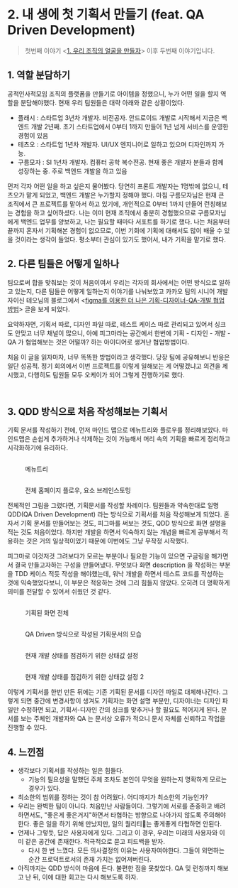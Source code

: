 # 2. 내 생에 첫 기획서 만들기 (feat. QA Driven Development)

> 첫번째 이야기 <[1. 우리 조직의 얼굴을 만들자](1..md)> 이후 두번째 이야기입니다.&#x20;



## 1. 역할 분담하기&#x20;

공적인사적모임 조직의 플랫폼을 만들기로 아이템을 정했으니, 누가 어떤 일을 할지 역할을 분담해야했다. 현재 우리 팀원들은 대략 아래와 같은 상황이었다.&#x20;

* 플래시 : 스타트업 3년차 개발자. 비전공자. 안드로이드 개발로 시작해서 지금은 백엔드 개발 2년째. 초기 스타트업에서 0부터 1까지 만들어 1년 넘게 서비스를 운영한 경험이 있음&#x20;
* 테츠오 : 스타트업 1년차 개발자. UI/UX 엔지니어로 일하고 있으며 디자인까지 가능.
* 구름모자 : SI 1년차 개발자. 컴퓨터 공학 복수전공. 현재 좋은 개발자 분들과 함께 성장하는 중. 주로 백엔드 개발을 하고 있음&#x20;

먼저 각자 어떤 일을 하고 싶은지 물어봤다. 당연히 프론트 개발자는 1명밖에 없으니, 테츠오가 맡게 되었고, 백엔드 개발은 누가할지 정해야 했다. 마침 구름모자님은 현재 큰 조직에서 큰 프로젝트를 맡아서 하고 있기에, 개인적으로 0부터 1까지 만들어 런칭해보는 경험을 하고 싶어하셨다. 나는 이미 현재 조직에서 충분히 경험했으므로 구름모자님에게 백엔드 업무를 양보하고, 나는 필요할 때마다 서포트를 하기로 했다. 나는 처음부터 끝까지 혼자서 기획해본 경험이 없으므로, 이번 기회에 기획에 대해서도 많이 배울 수 있을 것이라는 생각이 들었다. 평소부터 관심이 있기도 했어서, 내가 기획을 맡기로 했다.&#x20;



## 2. 다른 팀들은 어떻게 일하나&#x20;

팀으로써 합을 맞춰보는 것이 처음이여서 우리는 각자의 회사에서는 어떤 방식으로 일하고 있는지, 다른 팀들은 어떻게 일하는지 이야기를 나눠보았고 카카오 팀의 시니어 개발자이신 테오님의 블로그에서 <[figma를 이용한 더 나은 기획-디자이너-QA-개발 협업 방법](https://velog.io/@teo/%EC%B9%B4%EC%B9%B4%EC%98%A4%EC%9B%8C%ED%81%AC-%EC%BA%98%EB%A6%B0%EB%8D%94%ED%8C%80%EC%97%90%EC%84%9C-%EC%82%AC%EC%9A%A9%ED%95%9C-figma%EB%A5%BC-%EC%9D%B4%EC%9A%A9%ED%95%9C-%EA%B8%B0%ED%9A%8D-%EB%94%94%EC%9E%90%EC%9D%B4%EB%84%88-QA-%EA%B0%9C%EB%B0%9C-%EB%B0%A9%EB%B2%95)> 글을 보게 되었다.&#x20;

요약하자면, 기획서 따로, 디자인 파일 따로, 테스트 케이스 따로 관리되고 있어서 싱크도 안맞고 너무 채널이 많으니, 아예 피그마라는 공간에서 한번에 기획 - 디자인 - 개발 - QA 가 협업해보는 것은 어떨까? 하는 아이디어로 생겨난 협업방법이다.&#x20;

처음 이 글을 읽자마자, 너무 똑똑한 방법이라고 생각했다. 당장 팀에 공유해보니 반응은 일단 성공적. 정기 회의에서 이번 프로젝트를 이렇게 일해보는 게 어떻겠냐고 의견을 제시했고, 다행히도 팀원들 모두 오케이가 되어 그렇게 진행하기로 했다.&#x20;

<figure><img src="../../.gitbook/assets/image (74).png" alt=""><figcaption></figcaption></figure>

<figure><img src="../../.gitbook/assets/image (62).png" alt=""><figcaption></figcaption></figure>



## 3. QDD 방식으로 처음 작성해보는 기획서&#x20;

기획 문서를 작성하기 전에, 먼저 마인드 맵으로 메뉴트리와 플로우를 정리해보았다. 마인드맵은 손쉽게 추가하거나 삭제하는 것이 가능해서 머리 속의 기획을 빠르게 정리하고 시각화하기에 유리하다.

<figure><img src="../../.gitbook/assets/image (79).png" alt=""><figcaption><p>메뉴트리</p></figcaption></figure>

<figure><img src="../../.gitbook/assets/image (80).png" alt=""><figcaption><p>전체 홈페이지 플로우, 요소 브레인스토밍</p></figcaption></figure>

전체적인 그림을 그렸다면, 기획문서를 작성할 차례이다. 팀원들과 약속한대로 일명 QDD(QA Driven Development) 라는 방식으로 기획서를 처음 작성해보게 되었다. 혼자서 기획 문서를 만들어보는 것도, 피그마를 써보는 것도, QDD 방식으로 화면 설명을 적는 것도 처음이었다. 하지만 개발을 하면서 익숙하지 않는 개념을 빠르게 공부해서 적용하는 것은 거의 일상적이었기 때문에 이번에도 그냥 무작정 시작했다.&#x20;

피그마로 이것저것 그려보다가 모르는 부분이나 필요한 기능이 있으면 구글링을 해가면서 결국 만들고자하는 구성을 만들어냈다. 무엇보다 화면 description 을 작성하는 부분을 TDD 케이스 적듯 작성을 해야했는데, 워낙 개발을 하면서 테스트 코드를 작성하는 것에 익숙했었다보니, 이 부분은 적응하는 것에 그리 힘들지 않았다. 오히려 더 명확하게 의미를 전달할 수 있어서 쉬웠던 것 같다.&#x20;

<figure><img src="../../.gitbook/assets/image (2) (4).png" alt=""><figcaption><p>기획된 화면 전체</p></figcaption></figure>

<figure><img src="../../.gitbook/assets/image (12) (8).png" alt=""><figcaption><p>QA Driven 방식으로 작성된 기획문서의 모습</p></figcaption></figure>

<figure><img src="../../.gitbook/assets/image (13) (5).png" alt=""><figcaption><p>현재 개발 상태를 점검하기 위한 상태값 설정</p></figcaption></figure>

<figure><img src="../../.gitbook/assets/image (8) (10).png" alt=""><figcaption><p>현재 개발 상태를 점검하기 위한 상태값 설정 2</p></figcaption></figure>



이렇게 기획서를 한번 만든 뒤에는 기존 기획된 문서를 디자인 파일로 대체해나간다. 그렇게 되면 중간에 변경사항이 생겨도 기획자는 화면 설명 부분만, 디자이너는 디자인 파일만 수정하면 되고, 기획서-디자인 간의 싱크를 맞추거나 할 필요도 적어지게 된다. 문서를 보는 주체인 개발자와 QA 는 문서상 오류가 적으니 문서 자체를 신뢰하고 작업을 진행할 수 있다.&#x20;



## 4. 느낀점&#x20;

* 생각보다 기획서를 작성하는 일은 힘들다.&#x20;
  * 기능의 필요성을 말했던 주체 조차도 본인이 무엇을 원하는지 명확하게 모르는 경우가 있다.&#x20;
* 최소한의 범위를 정하는 것이 참 어려웠다. 어디까지가 최소한의 기능인가?&#x20;
* 우리는 완벽한 팀이 아니다. 처음만난 사람들이다. 그렇기에 서로를 존중하고 배려하면서도, "좋은게 좋은거지"하면서 타협하는 방향으로 나아가지 않도록 주의해야한다. 좋은 일을 하기 위해 만났지만, 일의 퀄리티는 좋게좋게 타협하면 안된다.&#x20;
* 언제나 그렇듯, 답은 사용자에게 있다. 그리고 이 경우, 우리는 미래의 사용자와 이미 같은 공간에 존재한다. 적극적으로 묻고 피드백을 받자.&#x20;
  * 다시 한 번 느꼈다. 모든 의사결정의 이유는 사용자여야한다. 그들이 외면하는 순간 프로덕트로서의 존재 가치는 없어져버린다.&#x20;
* 아직까지는 QDD 방식이 마음에 든다. 불편한 점을 못찾았다. QA 및 런칭까지 해보고 난 뒤, 이에 대한 회고는 다시 해보도록 하자.&#x20;

